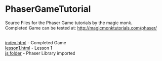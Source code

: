 # PhaserGameTutorial
Source Files for the Phaser Game tutorials by the magic monk.<br>
Completed Game can be tested at: http://magicmonktutorials.com/phaser/<br><br>

<a href="https://github.com/Bulletproofmonk/PhaserGameTutorial/blob/master/index.html">index.html</a> - Completed Game <br>
<a href="https://github.com/Bulletproofmonk/PhaserGameTutorial/blob/master/lesson1.html">lesson1.html</a> - Lesson 1<br>
<a href="https://github.com/Bulletproofmonk/PhaserGameTutorial/blob/master/js/">js folder</a> - Phaser Library imported<br><br>

